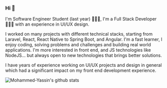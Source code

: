 ### Hi 👋

I'm Software Engineer Student (last year) 👨🏻‍🎓, I'm a Full Stack Developer 👨🏻‍💻 with an experience in UI/UX design.

I worked on many projects with different technical stacks, starting from Laravel, React, React Native to Spring Boot, and Angular. I'm a fast learner, I enjoy coding, solving problems and challenges and building real world applications. I'm more interested in front end, and JS technologies like NodeJS... but always open to new technologies that brings better solutions.

I have years of experience working on UI/UX projects and design in general which had a significant impact on my front end development experience.

![Mohammed-Yassin's github stats](https://github-readme-stats.vercel.app/api?username=myhamdaoui&count_private=true&show_icons=true)
